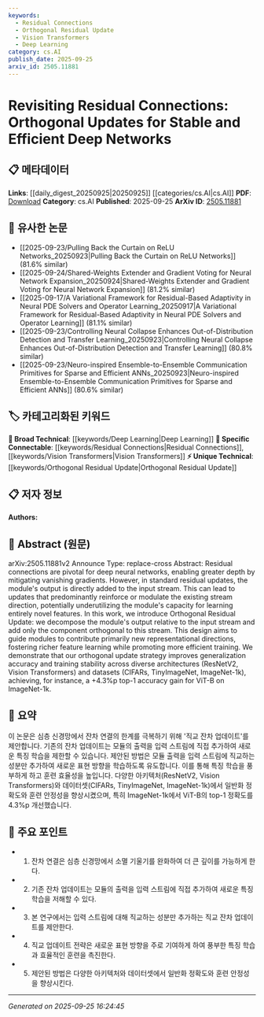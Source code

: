 ```yaml
---
keywords:
  - Residual Connections
  - Orthogonal Residual Update
  - Vision Transformers
  - Deep Learning
category: cs.AI
publish_date: 2025-09-25
arxiv_id: 2505.11881
---
```


<!-- KEYWORD_LINKING_METADATA:
{
  "processed_timestamp": "2025-09-25T16:24:45.726564",
  "vocabulary_version": "1.0",
  "selected_keywords": [
    "Residual Connections",
    "Orthogonal Residual Update",
    "Vision Transformers",
    "Deep Learning"
  ],
  "rejected_keywords": [],
  "similarity_scores": {
    "Residual Connections": 0.78,
    "Orthogonal Residual Update": 0.82,
    "Vision Transformers": 0.79,
    "Deep Learning": 0.77
  },
  "extraction_method": "AI_prompt_based",
  "budget_applied": true,
  "candidates_json": {
    "candidates": [
      {
        "surface": "Residual Connections",
        "canonical": "Residual Connections",
        "aliases": [
          "Residual Links"
        ],
        "category": "specific_connectable",
        "rationale": "Residual connections are a fundamental component in deep learning architectures, enhancing connectivity and stability.",
        "novelty_score": 0.55,
        "connectivity_score": 0.88,
        "specificity_score": 0.72,
        "link_intent_score": 0.78
      },
      {
        "surface": "Orthogonal Residual Update",
        "canonical": "Orthogonal Residual Update",
        "aliases": [
          "Orthogonal Update"
        ],
        "category": "unique_technical",
        "rationale": "This novel approach enhances feature learning by introducing orthogonal updates, offering a unique perspective in neural network training.",
        "novelty_score": 0.85,
        "connectivity_score": 0.65,
        "specificity_score": 0.8,
        "link_intent_score": 0.82
      },
      {
        "surface": "Vision Transformers",
        "canonical": "Vision Transformers",
        "aliases": [
          "ViT"
        ],
        "category": "specific_connectable",
        "rationale": "Vision Transformers are a key architecture in computer vision, relevant for linking advancements in model design.",
        "novelty_score": 0.6,
        "connectivity_score": 0.87,
        "specificity_score": 0.75,
        "link_intent_score": 0.79
      },
      {
        "surface": "Deep Neural Networks",
        "canonical": "Deep Learning",
        "aliases": [
          "DNNs"
        ],
        "category": "broad_technical",
        "rationale": "Deep Learning is a broad technical category that encompasses the study and application of deep neural networks.",
        "novelty_score": 0.4,
        "connectivity_score": 0.92,
        "specificity_score": 0.65,
        "link_intent_score": 0.77
      }
    ],
    "ban_list_suggestions": [
      "module's output",
      "input stream"
    ]
  },
  "decisions": [
    {
      "candidate_surface": "Residual Connections",
      "resolved_canonical": "Residual Connections",
      "decision": "linked",
      "scores": {
        "novelty": 0.55,
        "connectivity": 0.88,
        "specificity": 0.72,
        "link_intent": 0.78
      }
    },
    {
      "candidate_surface": "Orthogonal Residual Update",
      "resolved_canonical": "Orthogonal Residual Update",
      "decision": "linked",
      "scores": {
        "novelty": 0.85,
        "connectivity": 0.65,
        "specificity": 0.8,
        "link_intent": 0.82
      }
    },
    {
      "candidate_surface": "Vision Transformers",
      "resolved_canonical": "Vision Transformers",
      "decision": "linked",
      "scores": {
        "novelty": 0.6,
        "connectivity": 0.87,
        "specificity": 0.75,
        "link_intent": 0.79
      }
    },
    {
      "candidate_surface": "Deep Neural Networks",
      "resolved_canonical": "Deep Learning",
      "decision": "linked",
      "scores": {
        "novelty": 0.4,
        "connectivity": 0.92,
        "specificity": 0.65,
        "link_intent": 0.77
      }
    }
  ]
}
-->

# Revisiting Residual Connections: Orthogonal Updates for Stable and Efficient Deep Networks

## 📋 메타데이터

**Links**: [[daily_digest_20250925|20250925]] [[categories/cs.AI|cs.AI]]
**PDF**: [Download](https://arxiv.org/pdf/2505.11881.pdf)
**Category**: cs.AI
**Published**: 2025-09-25
**ArXiv ID**: [2505.11881](https://arxiv.org/abs/2505.11881)

## 🔗 유사한 논문
- [[2025-09-23/Pulling Back the Curtain on ReLU Networks_20250923|Pulling Back the Curtain on ReLU Networks]] (81.6% similar)
- [[2025-09-24/Shared-Weights Extender and Gradient Voting for Neural Network Expansion_20250924|Shared-Weights Extender and Gradient Voting for Neural Network Expansion]] (81.2% similar)
- [[2025-09-17/A Variational Framework for Residual-Based Adaptivity in Neural PDE Solvers and Operator Learning_20250917|A Variational Framework for Residual-Based Adaptivity in Neural PDE Solvers and Operator Learning]] (81.1% similar)
- [[2025-09-23/Controlling Neural Collapse Enhances Out-of-Distribution Detection and Transfer Learning_20250923|Controlling Neural Collapse Enhances Out-of-Distribution Detection and Transfer Learning]] (80.8% similar)
- [[2025-09-23/Neuro-inspired Ensemble-to-Ensemble Communication Primitives for Sparse and Efficient ANNs_20250923|Neuro-inspired Ensemble-to-Ensemble Communication Primitives for Sparse and Efficient ANNs]] (80.6% similar)

## 🏷️ 카테고리화된 키워드
**🧠 Broad Technical**: [[keywords/Deep Learning|Deep Learning]]
**🔗 Specific Connectable**: [[keywords/Residual Connections|Residual Connections]], [[keywords/Vision Transformers|Vision Transformers]]
**⚡ Unique Technical**: [[keywords/Orthogonal Residual Update|Orthogonal Residual Update]]

## 📋 저자 정보

**Authors:** 

## 📄 Abstract (원문)

arXiv:2505.11881v2 Announce Type: replace-cross 
Abstract: Residual connections are pivotal for deep neural networks, enabling greater depth by mitigating vanishing gradients. However, in standard residual updates, the module's output is directly added to the input stream. This can lead to updates that predominantly reinforce or modulate the existing stream direction, potentially underutilizing the module's capacity for learning entirely novel features. In this work, we introduce Orthogonal Residual Update: we decompose the module's output relative to the input stream and add only the component orthogonal to this stream. This design aims to guide modules to contribute primarily new representational directions, fostering richer feature learning while promoting more efficient training. We demonstrate that our orthogonal update strategy improves generalization accuracy and training stability across diverse architectures (ResNetV2, Vision Transformers) and datasets (CIFARs, TinyImageNet, ImageNet-1k), achieving, for instance, a +4.3\%p top-1 accuracy gain for ViT-B on ImageNet-1k.

## 📝 요약

이 논문은 심층 신경망에서 잔차 연결의 한계를 극복하기 위해 '직교 잔차 업데이트'를 제안합니다. 기존의 잔차 업데이트는 모듈의 출력을 입력 스트림에 직접 추가하여 새로운 특징 학습을 제한할 수 있습니다. 제안된 방법은 모듈 출력을 입력 스트림에 직교하는 성분만 추가하여 새로운 표현 방향을 학습하도록 유도합니다. 이를 통해 특징 학습을 풍부하게 하고 훈련 효율성을 높입니다. 다양한 아키텍처(ResNetV2, Vision Transformers)와 데이터셋(CIFARs, TinyImageNet, ImageNet-1k)에서 일반화 정확도와 훈련 안정성을 향상시켰으며, 특히 ImageNet-1k에서 ViT-B의 top-1 정확도를 4.3%p 개선했습니다.

## 🎯 주요 포인트

- 1. 잔차 연결은 심층 신경망에서 소멸 기울기를 완화하여 더 큰 깊이를 가능하게 한다.
- 2. 기존 잔차 업데이트는 모듈의 출력을 입력 스트림에 직접 추가하여 새로운 특징 학습을 저해할 수 있다.
- 3. 본 연구에서는 입력 스트림에 대해 직교하는 성분만 추가하는 직교 잔차 업데이트를 제안한다.
- 4. 직교 업데이트 전략은 새로운 표현 방향을 주로 기여하게 하여 풍부한 특징 학습과 효율적인 훈련을 촉진한다.
- 5. 제안된 방법은 다양한 아키텍처와 데이터셋에서 일반화 정확도와 훈련 안정성을 향상시킨다.


---

*Generated on 2025-09-25 16:24:45*